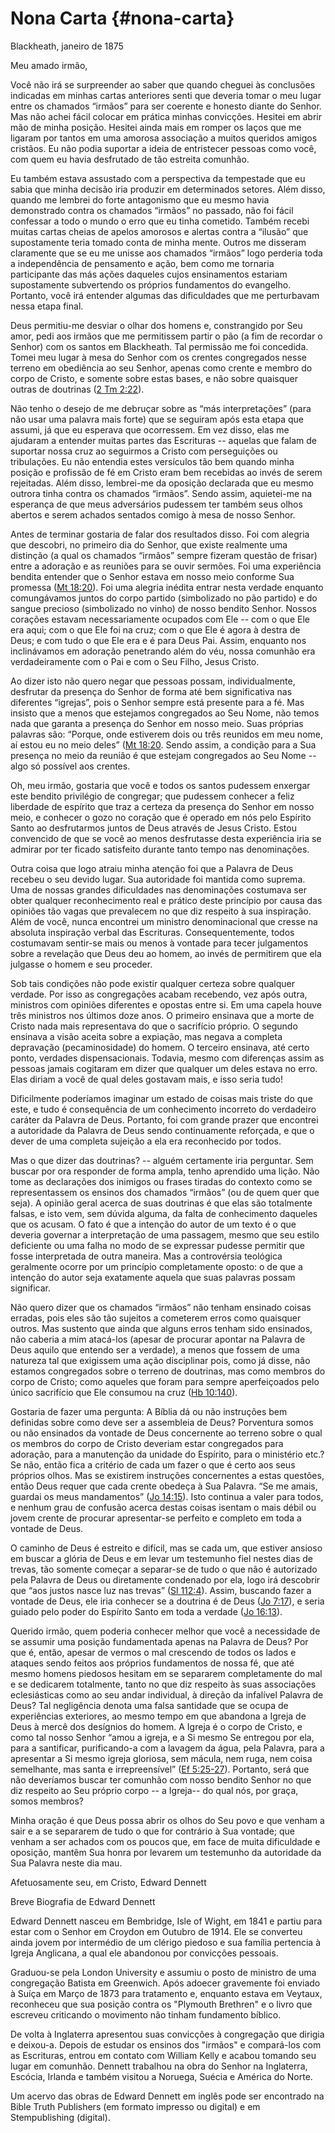 # Nona Carta {#nona-carta}

Blackheath, janeiro de 1875

Meu amado irmão,

Você não irá se surpreender ao saber que quando cheguei às conclusões indicadas em minhas cartas anteriores senti que deveria tomar o meu lugar entre os chamados “irmãos” para ser coerente e honesto diante do Senhor. Mas não achei fácil colocar em prática minhas convicções. Hesitei em abrir mão de minha posição. Hesitei ainda mais em romper os laços que me ligaram por tantos em uma amorosa associação a muitos queridos amigos cristãos. Eu não podia suportar a ideia de entristecer pessoas como você, com quem eu havia desfrutado de tão estreita comunhão.

Eu também estava assustado com a perspectiva da tempestade que eu sabia que minha decisão iria produzir em determinados setores. Além disso, quando me lembrei do forte antagonismo que eu mesmo havia demonstrado contra os chamados “irmãos” no passado, não foi fácil confessar a todo o mundo o erro que eu tinha cometido. Também recebi muitas cartas cheias de apelos amorosos e alertas contra a “ilusão” que supostamente teria tomado conta de minha mente. Outros me disseram claramente que se eu me unisse aos chamados “irmãos” logo perderia toda a independência de pensamento e ação, bem como me tornaria participante das más ações daqueles cujos ensinamentos estariam supostamente subvertendo os próprios fundamentos do evangelho. Portanto, você irá entender algumas das dificuldades que me perturbavam nessa etapa final.

Deus permitiu-me desviar o olhar dos homens e, constrangido por Seu amor, pedi aos irmãos que me permitissem partir o pão (a fim de recordar o Senhor) com os santos em Blackheath. Tal permissão me foi concedida. Tomei meu lugar à mesa do Senhor com os crentes congregados nesse terreno em obediência ao seu Senhor, apenas como crente e membro do corpo de Cristo, e somente sobre estas bases, e não sobre quaisquer outras de doutrinas ([2 Tm 2:22](http://bibliaonline.com.br/acf/2tm/2/22)).

Não tenho o desejo de me debruçar sobre as “más interpretações” (para não usar uma palavra mais forte) que se seguiram após esta etapa que assumi, já que eu esperava que ocorressem. Em vez disso, elas me ajudaram a entender muitas partes das Escrituras -- aquelas que falam de suportar nossa cruz ao seguirmos a Cristo com perseguições ou tribulações. Eu não entendia estes versículos tão bem quando minha posição e profissão de fé em Cristo eram bem recebidas ao invés de serem rejeitadas. Além disso, lembrei-me da oposição declarada que eu mesmo outrora tinha contra os chamados “irmãos”. Sendo assim, aquietei-me na esperança de que meus adversários pudessem ter também seus olhos abertos e serem achados sentados comigo à mesa de nosso Senhor.

Antes de terminar gostaria de falar dos resultados disso. Foi com alegria que descobri, no primeiro dia do Senhor, que existe realmente uma distinção (a qual os chamados “irmãos” sempre fizeram questão de frisar) entre a adoração e as reuniões para se ouvir sermões. Foi uma experiência bendita entender que o Senhor estava em nosso meio conforme Sua promessa ([Mt 18:20](http://bibliaonline.com.br/acf/mt/18/20)). Foi uma alegria inédita entrar nesta verdade enquanto comungávamos juntos do corpo partido (simbolizado no pão partido) e do sangue precioso (simbolizado no vinho) de nosso bendito Senhor. Nossos corações estavam necessariamente ocupados com Ele -- com o que Ele era aqui; com o que Ele foi na cruz; com o que Ele é agora à destra de Deus; e com tudo o que Ele era e é para Deus Pai. Assim, enquanto nos inclinávamos em adoração penetrando além do véu, nossa comunhão era verdadeiramente com o Pai e com o Seu Filho, Jesus Cristo.

Ao dizer isto não quero negar que pessoas possam, individualmente, desfrutar da presença do Senhor de forma até bem significativa nas diferentes “igrejas”, pois o Senhor sempre está presente para a fé. Mas insisto que a menos que estejamos congregados ao Seu Nome, não temos nada que garanta a presença do Senhor em nosso meio. Suas próprias palavras são: “Porque, onde estiverem dois ou três reunidos em meu nome, aí estou eu no meio deles” ([Mt 18:20](http://bibliaonline.com.br/acf/mt/18/20). Sendo assim, a condição para a Sua presença no meio da reunião é que estejam congregados ao Seu Nome -- algo só possível aos crentes.

Oh, meu irmão, gostaria que você e todos os santos pudessem enxergar este bendito privilégio de congregar; que pudessem conhecer a feliz liberdade de espírito que traz a certeza da presença do Senhor em nosso meio, e conhecer o gozo no coração que é operado em nós pelo Espírito Santo ao desfrutarmos juntos de Deus através de Jesus Cristo. Estou convencido de que se você ao menos desfrutasse desta experiência iria se admirar por ter ficado satisfeito durante tanto tempo nas denominações.

Outra coisa que logo atraiu minha atenção foi que a Palavra de Deus recebeu o seu devido lugar. Sua autoridade foi mantida como suprema. Uma de nossas grandes dificuldades nas denominações costumava ser obter qualquer reconhecimento real e prático deste princípio por causa das opiniões tão vagas que prevalecem no que diz respeito à sua inspiração. Além de você, nunca encontrei um ministro denominacional que cresse na absoluta inspiração verbal das Escrituras. Consequentemente, todos costumavam sentir-se mais ou menos à vontade para tecer julgamentos sobre a revelação que Deus deu ao homem, ao invés de permitirem que ela julgasse o homem e seu proceder.

Sob tais condições não pode existir qualquer certeza sobre qualquer verdade. Por isso as congregações acabam recebendo, vez após outra, ministros com opiniões diferentes e opostas entre si. Em uma capela houve três ministros nos últimos doze anos. O primeiro ensinava que a morte de Cristo nada mais representava do que o sacrifício próprio. O segundo ensinava a visão aceita sobre a expiação, mas negava a completa depravação (pecaminosidade) do homem. O terceiro ensinava, até certo ponto, verdades dispensacionais. Todavia, mesmo com diferenças assim as pessoas jamais cogitaram em dizer que qualquer um deles estava no erro. Elas diriam a você de qual deles gostavam mais, e isso seria tudo!

Dificilmente poderíamos imaginar um estado de coisas mais triste do que este, e tudo é consequência de um conhecimento incorreto do verdadeiro caráter da Palavra de Deus. Portanto, foi com grande prazer que encontrei a autoridade da Palavra de Deus sendo continuamente reforçada, e que o dever de uma completa sujeição a ela era reconhecido por todos.

Mas o que dizer das doutrinas? -- alguém certamente iria perguntar. Sem buscar por ora responder de forma ampla, tenho aprendido uma lição. Não tome as declarações dos inimigos ou frases tiradas do contexto como se representassem os ensinos dos chamados “irmãos” (ou de quem quer que seja). A opinião geral acerca de suas doutrinas é que elas são totalmente falsas, e isto vem, sem dúvida alguma, da falta de conhecimento daqueles que os acusam. O fato é que a intenção do autor de um texto é o que deveria governar a interpretação de uma passagem, mesmo que seu estilo deficiente ou uma falha no modo de se expressar pudesse permitir que fosse interpretada de outra maneira. Mas a controvérsia teológica geralmente ocorre por um princípio completamente oposto: o de que a intenção do autor seja exatamente aquela que suas palavras possam significar.

Não quero dizer que os chamados “irmãos” não tenham ensinado coisas erradas, pois eles são tão sujeitos a cometerem erros como quaisquer outros. Mas sustento que ainda que alguns erros tenham sido ensinados, não caberia a mim atacá-los (apesar de procurar apontar na Palavra de Deus aquilo que entendo ser a verdade), a menos que fossem de uma natureza tal que exigissem uma ação disciplinar pois, como já disse, não estamos congregados sobre o terreno de doutrinas, mas como membros do corpo de Cristo; como aqueles que foram para sempre aperfeiçoados pelo único sacrifício que Ele consumou na cruz ([Hb 10:140](http://bibliaonline.com.br/acf/hb/10/140)).

Gostaria de fazer uma pergunta: A Bíblia dá ou não instruções bem definidas sobre como deve ser a assembleia de Deus? Porventura somos ou não ensinados da vontade de Deus concernente ao terreno sobre o qual os membros do corpo de Cristo deveriam estar congregados para adoração, para a manutenção da unidade do Espírito, para o ministério etc.? Se não, então fica a critério de cada um fazer o que é certo aos seus próprios olhos. Mas se existirem instruções concernentes a estas questões, então Deus requer que cada crente obedeça à Sua Palavra. “Se me amais, guardai os meus mandamentos” ([Jo 14:15](http://bibliaonline.com.br/acf/jo/14/15)). Isto continua a valer para todos, e nenhum grau de confusão acerca destas coisas isentam o mais débil ou jovem crente de procurar apresentar-se perfeito e completo em toda a vontade de Deus.

O caminho de Deus é estreito e difícil, mas se cada um, que estiver ansioso em buscar a glória de Deus e em levar um testemunho fiel nestes dias de trevas, tão somente começar a separar-se de tudo o que não é autorizado pela Palavra de Deus ou diretamente condenado por ela, logo irá descobrir que “aos justos nasce luz nas trevas” ([Sl 112:4](http://bibliaonline.com.br/acf/sl/112/4)). Assim, buscando fazer a vontade de Deus, ele iria conhecer se a doutrina é de Deus ([Jo 7:17](http://bibliaonline.com.br/acf/jo/7/17)), e seria guiado pelo poder do Espírito Santo em toda a verdade ([Jo 16:13](http://bibliaonline.com.br/acf/jo/16/13)).

Querido irmão, quem poderia conhecer melhor que você a necessidade de se assumir uma posição fundamentada apenas na Palavra de Deus? Por que é, então, apesar de vermos o mal crescendo de todos os lados e ataques sendo feitos aos próprios fundamentos de nossa fé, que até mesmo homens piedosos hesitam em se separarem completamente do mal e se dedicarem totalmente, tanto no que diz respeito às suas associações eclesiásticas como ao seu andar individual, à direção da infalível Palavra de Deus? Tal negligência denota uma falsa santidade que se ocupa de experiências exteriores, ao mesmo tempo em que abandona a Igreja de Deus à mercê dos desígnios do homem. A Igreja é o corpo de Cristo, e como tal nosso Senhor “amou a igreja, e a Si mesmo Se entregou por ela, para a santificar, purificando-a com a lavagem da água, pela Palavra, para a apresentar a Si mesmo igreja gloriosa, sem mácula, nem ruga, nem coisa semelhante, mas santa e irrepreensível” ([Ef 5:25-27](http://bibliaonline.com.br/acf/ef/5/25-27)). Portanto, será que não deveríamos buscar ter comunhão com nosso bendito Senhor no que diz respeito ao Seu próprio corpo -- a Igreja-- do qual nós, por graça, somos membros?

Minha oração é que Deus possa abrir os olhos do Seu povo e que venham a sair e a se separarem de tudo o que for contrário à Sua vontade; que venham a ser achados com os poucos que, em face de muita dificuldade e oposição, mantêm Sua honra por levarem um testemunho da autoridade da Sua Palavra neste dia mau.

Afetuosamente seu, em Cristo, Edward Dennett

Breve Biografia de Edward Dennett

Edward Dennett nasceu em Bembridge, Isle of Wight, em 1841 e partiu para estar com o Senhor em Croydon em Outubro de 1914\. Ele se converteu ainda jovem por intermédio de um clérigo piedoso e sua família pertencia à Igreja Anglicana, a qual ele abandonou por convicções pessoais.

Graduou-se pela London University e assumiu o posto de ministro de uma congregação Batista em Greenwich. Após adoecer gravemente foi enviado à Suíça em Março de 1873 para tratamento e, enquanto estava em Veytaux, reconheceu que sua posição contra os &quot;Plymouth Brethren&quot; e o livro que escreveu criticando o movimento não tinham fundamento bíblico.

De volta à Inglaterra apresentou suas convicções à congregação que dirigia e deixou-a. Depois de estudar os ensinos dos &quot;irmãos&quot; e compará-los com as Escrituras, entrou em contato com William Kelly e acabou tomando seu lugar em comunhão. Dennett trabalhou na obra do Senhor na Inglaterra, Escócia, Irlanda e também visitou a Noruega, Suécia e América do Norte.

Um acervo das obras de Edward Dennett em inglês pode ser encontrado na Bible Truth Publishers (em formato impresso ou digital) e em Stempublishing (digital).